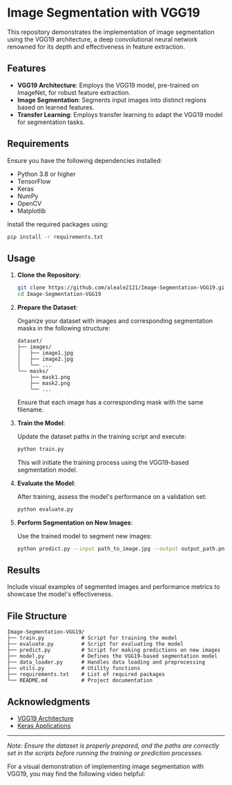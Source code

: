 # Image Segmentation with VGG19

This repository demonstrates the implementation of image segmentation using the VGG19 architecture, a deep convolutional neural network renowned for its depth and effectiveness in feature extraction.

## Features

- **VGG19 Architecture**: Employs the VGG19 model, pre-trained on ImageNet, for robust feature extraction.
- **Image Segmentation**: Segments input images into distinct regions based on learned features.
- **Transfer Learning**: Employs transfer learning to adapt the VGG19 model for segmentation tasks.

## Requirements

Ensure you have the following dependencies installed:

- Python 3.8 or higher
- TensorFlow
- Keras
- NumPy
- OpenCV
- Matplotlib

Install the required packages using:

```bash
pip install -r requirements.txt
```

## Usage

1. **Clone the Repository**:

   ```bash
   git clone https://github.com/aleale2121/Image-Segmentation-VGG19.git
   cd Image-Segmentation-VGG19
   ```

2. **Prepare the Dataset**:

   Organize your dataset with images and corresponding segmentation masks in the following structure:

   ```
   dataset/
   ├── images/
   │   ├── image1.jpg
   │   ├── image2.jpg
   │   └── ...
   └── masks/
       ├── mask1.png
       ├── mask2.png
       └── ...
   ```

   Ensure that each image has a corresponding mask with the same filename.

3. **Train the Model**:

   Update the dataset paths in the training script and execute:

   ```bash
   python train.py
   ```

   This will initiate the training process using the VGG19-based segmentation model.

4. **Evaluate the Model**:

   After training, assess the model's performance on a validation set:

   ```bash
   python evaluate.py
   ```

5. **Perform Segmentation on New Images**:

   Use the trained model to segment new images:

   ```bash
   python predict.py --input path_to_image.jpg --output output_path.png
   ```

## Results

Include visual examples of segmented images and performance metrics to showcase the model's effectiveness.

## File Structure

```
Image-Segmentation-VGG19/
├── train.py            # Script for training the model
├── evaluate.py         # Script for evaluating the model
├── predict.py          # Script for making predictions on new images
├── model.py            # Defines the VGG19-based segmentation model
├── data_loader.py      # Handles data loading and preprocessing
├── utils.py            # Utility functions
├── requirements.txt    # List of required packages
└── README.md           # Project documentation
```

## Acknowledgments

- [VGG19 Architecture](https://arxiv.org/abs/1409.1556)
- [Keras Applications](https://keras.io/api/applications/)

---

*Note: Ensure the dataset is properly prepared, and the paths are correctly set in the scripts before running the training or prediction processes.*

For a visual demonstration of implementing image segmentation with VGG19, you may find the following video helpful:

